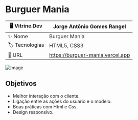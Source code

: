 # Burguer Mania

| 🖥️ Vitrine.Dev |  Jorge Antônio Gomes Rangel   |
| -------------  | --- |
| :sparkles: Nome        | Burguer Mania
| :label: Tecnologias | HTML5, CSS3
| :rocket: URL         | https://burguer-mania.vercel.app


![image](https://github.com/JorgeRangell/BurguerMania/assets/101427212/12d55b96-c996-4c45-93fa-a82cc77a366b)




## Objetivos

* Melhor interação com o cliente.
* Ligação entre as ações do usuário e o modelo.
* Boas práticas com Html e Css.
* Design responsivo.

